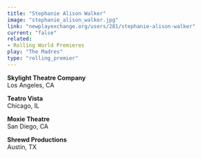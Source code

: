 ```yaml
---
title: "Stephanie Alison Walker"
image: "stephanie_alison_walker.jpg"
link: "newplayexchange.org/users/281/stephanie-alison-walker"
current: "false"
related:
- Rolling World Premieres
play: "The Madres"
type: "rolling_premier"
---
```


**Skylight Theatre Company**\
Los Angeles, CA

**Teatro Vista**\
Chicago, IL

**Moxie Theatre**\
San Diego, CA

**Shrewd Productions**\
Austin, TX
